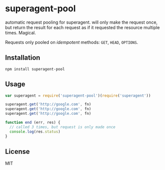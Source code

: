 
# superagent-pool

  automatic request pooling for superagent. will only make the request once, but return the result
  for each request as if it requested the resource multiple times. Magical.

  Requests only pooled on *idempotent* methods: `GET`, `HEAD`, `OPTIONS`.

## Installation

```
npm install superagent-pool
```

## Usage

```js
var superagent = require('superagent-pool')(require('superagent'))

superagent.get('http://google.com', fn)
superagent.get('http://google.com', fn)
superagent.get('http://google.com', fn)

function end (err, res) {
  // called 3 times, but request is only made once
  console.log(res.status)
}
```

## License

MIT
